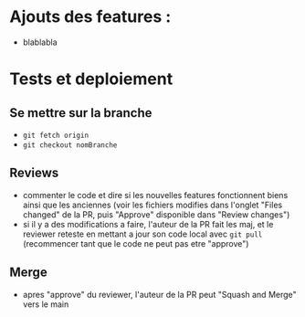 # Ajouts des features :

- blablabla

# Tests et deploiement

## Se mettre sur la branche

- `git fetch origin`
- `git checkout nomBranche`

## Reviews

- commenter le code et dire si les nouvelles features fonctionnent biens ainsi que les anciennes
  (voir les fichiers modifies dans l'onglet "Files changed" de la PR, puis "Approve" disponible dans "Review changes")
- si il y a des modifications a faire, l'auteur de la PR fait les maj, et le reviewer reteste en mettant a jour son code local avec `git pull` (recommencer tant que le code ne peut pas etre "approve")

## Merge

- apres "approve" du reviewer, l'auteur de la PR peut "Squash and Merge" vers le main
